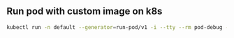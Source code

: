 ## Run pod with custom image on k8s

```bash
kubectl run -n default --generator=run-pod/v1 -i --tty --rm pod-debug --image=${id}.dkr.ecr.ap-northeast-1.amazonaws.com/${path} --command sh
```
<!--stackedit_data:
eyJoaXN0b3J5IjpbMTIyNjMzOTQ0NF19
-->